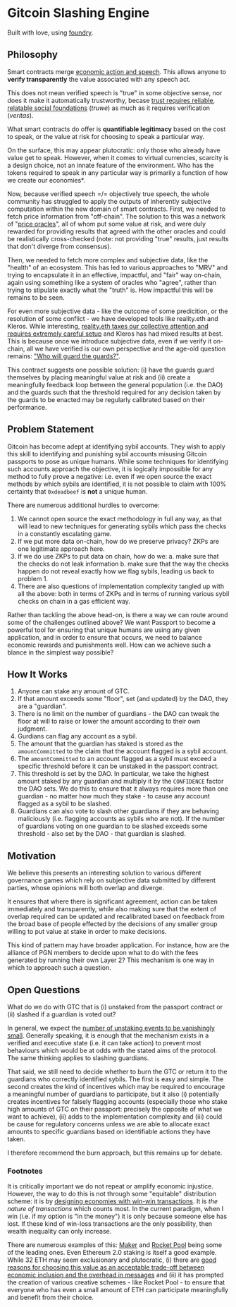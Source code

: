 # Gitcoin Slashing Engine

Built with love, using [foundry](https://book.getfoundry.sh/).

## Philosophy

Smart contracts merge [economic action and speech](https://www.kernel.community/en/learn/module-2/money-speech). This allows anyone to **verify transparently** the value associated with any speech act.

This does not mean verified speech is "true" in some objective sense, nor does it make it automatically trustworthy, becase [trust requires reliable, relatable social foundations](kernel.community/en/learn/module-0/trust/) (_truwe_) as much as it requires verification (_veritas_).

What smart contracts do offer is **quantifiable legitimacy** based on the cost to speak, or the value at risk for choosing to speak a particular way.

On the surface, this may appear plutocratic: only those who already have value get to speak. However, when it comes to virtual currencies, scarcity is a design choice, not an innate feature of the environment. Who has the tokens required to speak in any particular way is primarily a function of how we create our economies*.

Now, because verified speech =/= objectively true speech, the whole community has struggled to apply the outputs of inherently subjective computation within the new domain of smart contracts. First, we needed to fetch price information from "off-chain". The solution to this was a network of "[price oracles](https://github.com/chronicleprotocol/omnia-feed)", all of whom put some value at risk, and were duly rewarded for providing results that agreed with the other oracles and could be realistically cross-checked (note: not providing "true" results, just results that don't diverge from consensus). 

Then, we needed to fetch more complex and subjective data, like the "health" of an ecosystem. This has led to various approaches to "MRV" and trying to encapsulate it in an effective, impactful, and "fair" way on-chain, again using something like a system of oracles who "agree", rather than trying to stipulate exactly what the "truth" is. How impactful this will be remains to be seen.

For even more subjective data - like the outcome of some predicition, or the resolution of some conflict - we have developed tools like reality.eth and Kleros. While interesting, [reality.eth taxes our collective attention and requires extremely careful setup](https://www.youtube.com/watch?v=MjnmauH4GKI) and Kleros has had mixed results at best. This is because once we introduce subjective data, even if we verify it on-chain, all we have verified is our own perspective and the age-old question remains: ["Who will guard the guards?"](https://www.nobelprize.org/uploads/2018/06/hurwicz_lecture.pdf).

This contract suggests one possible solution: (i) have the guards guard themselves by placing meaningful value at risk and (ii) create a meaningfully feedback loop between the general population (i.e. the DAO) and the guards such that the threshold required for any decision taken by the guards to be enacted may be regularly calibrated based on their performance.

## Problem Statement

Gitcoin has become adept at identifying sybil accounts. They wish to apply this skill to identifying and punishing sybil accounts misusing Gitcoin passports to pose as unique humans. While some techniques for identifying such accounts approach the objective, it is logically impossible for any method to fully prove a negative: i.e. even if we open source the exact methods by which sybils are identified, it is not possible to claim with 100% certainty that `0xdeadbeef` is **not** a unique human.

There are numerous additional hurdles to overcome:

1. We cannot open source the exact methodology in full any way, as that will lead to new techniques for generating sybils which pass the checks in a constantly escalating game.
2. If we put more data on-chain, how do we preserve privacy? ZKPs are one legitimate approach here.
3. If we do use ZKPs to put data on chain, how do we:
    a. make sure that the checks do not leak information
    b. make sure that the way the checks happen do not reveal exactly how we flag sybils, leading us back to problem 1.
4. There are also questions of implementation complexity tangled up with all the above: both in terms of ZKPs and in terms of running various sybil checks on chain in a gas efficient way.

Rather than tackling the above head-on, is there a way we can route around some of the challenges outlined above? We want Passport to become a powerful tool for ensuring that unique humans are using any given application, and in order to ensure that occurs, we need to balance economic rewards and punishments well. How can we achieve such a blance in the simplest way possible? 

## How It Works

1. Anyone can stake any amount of GTC.
2. If that amount exceeds some "floor", set (and updated) by the DAO, they are a "guardian".
3. There is no limit on the number of guardians - the DAO can tweak the floor at will to raise or lower the amount according to their own judgment.
4. Gurdians can flag any account as a sybil. 
5. The amount that the guardian has staked is stored as the `amountCommitted` to the claim that the account flagged is a sybil account.
6. The `amountCommitted` to an account flagged as a sybil must exceed a specific threshold before it can be unstaked in the passport contract.
7. This threshold is set by the DAO. In particular, we take the highest amount staked by any guardian and multiply it by the `CONFIDENCE` factor the DAO sets. We do this to ensure that it always requires more than one guardian - no matter how much they stake - to cause any account flagged as a sybil to be slashed.
8. Guardians can also vote to slash other guardians if they are behaving maliciously (i.e. flagging accounts as sybils who are not). If the number of guardians voting on one guardian to be slashed exceeds some threshold - also set by the DAO - that guardian is slashed.

## Motivation

We believe this presents an interesting solution to various different governance games which rely on subjective data submitted by different parties, whose opinions will both overlap and diverge. 

It ensures that where there is significant agreement, action can be taken immediately and transparently, while also making sure that the extent of overlap required can be updated and recalibrated based on feedback from the broad base of people effected by the decisions of any smaller group willing to put value at stake in order to make decisions.

This kind of pattern may have broader application. For instance, how are the alliance of PGN members to decide upon what to do with the fees generated by running their own Layer 2? This mechanism is one way in which to approach such a question.

## Open Questions

What do we do with GTC that is (i) unstaked from the passport contract or (ii) slashed if a guardian is voted out?

In general, we expect the [number of unstaking events to be vanishingly small](https://beaconcha.in/validators/slashings). Generally speaking, it is enough that the mechanism exists in a verified and executive state (i.e. it can take action) to prevent most behaviours which would be at odds with the stated aims of the protocol. The same thinking applies to slashing guardians.

That said, we still need to decide whether to burn the GTC or return it to the guardians who correctly identified sybils. The first is easy and simple. The second creates the kind of incentives which may be required to encourage a meaningful number of guardians to participate, but it also (i) potentially creates incentives for falsely flagging accounts (especially those who stake high amounts of GTC on their passport: precisely the opposite of what we want to achieve), (ii) adds to the implementation complexity and (iii) could be cause for regulatory concerns unless we are able to allocate exact amounts to specific guardians based on identifiable actions they have taken. 

I therefore recommend the burn approach, but this remains up for debate.

### Footnotes

It is critically important we do not repeat or amplify economic injustice. However, the way to do this is not through some "equitable" distribution scheme: it is by [designing economies with win-win transactions](https://github.com/norvig/pytudes/blob/main/ipynb/Economics.ipynb). It is _the nature of transactions_ which counts most. In the current paradigm, when I win (i.e. if my option is "in the money") it is only because someone else has lost. If these kind of win-loss transactions are the only possibility, then wealth inequality can only increase. 

There are numerous examples of this: [Maker](https://www.kernel.community/en/tokens/token-studies/maker-difference) and [Rocket Pool](https://www.kernel.community/en/tokens/token-studies/rocket-pool) being some of the leading ones. Even Ethereum 2.0 staking is itself a good example. While 32 ETH may seem exclusionary and plutocratic, (i) there are [good reasons for choosing this value as an acceptable trade-off between economic inclusion and the overhead in messages](https://notes.ethereum.org/@vbuterin/serenity_design_rationale?type=view#Why-32-ETH-validator-sizes) and (ii) it has prompted the creation of various creative schemes - like Rocket Pool - to ensure that everyone who has even a small amount of ETH can participate meaningfully and benefit from their choice.